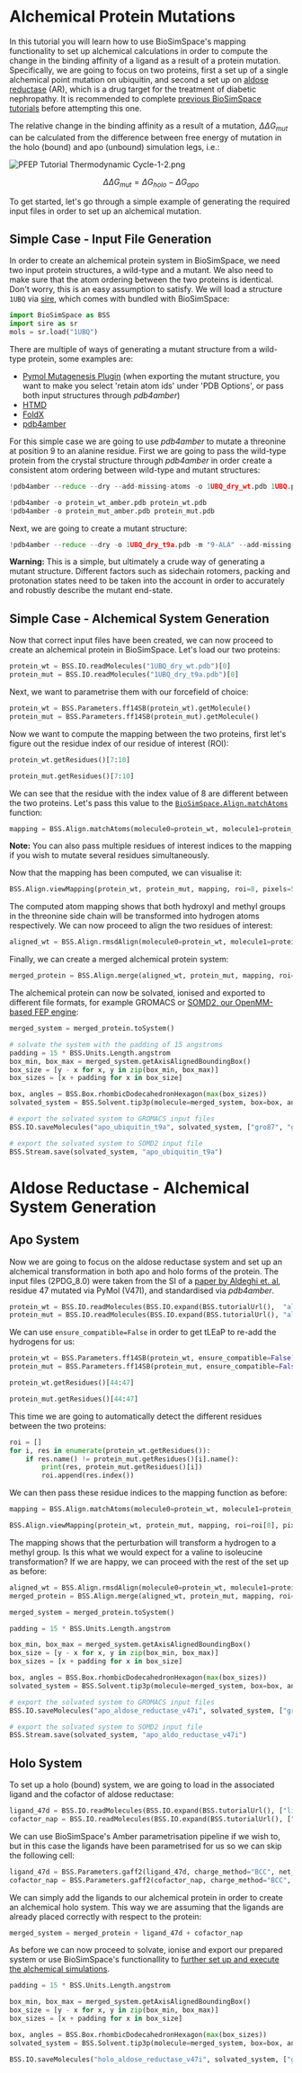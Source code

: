 # Alchemical Protein Mutations

In this tutorial you will learn how to use BioSimSpace's mapping functionality to set up alchemical calculations in order to compute the change in the binding affinity of a ligand as a result of a protein mutation. Specifically, we are going to focus on two proteins, first a set up of a single alchemical point mutation on ubiquitin, and second a set up on [aldose reductase](https://en.wikipedia.org/wiki/Aldose_reductase) (AR), which is a drug target for the treatment of diabetic nephropathy. It is recommended to complete [previous BioSimSpace tutorials](https://github.com/OpenBioSim/biosimspace_tutorials) before attempting this one.

The relative change in the binding affinity as a result of a mutation, $\Delta \Delta G_{mut}$ can be calculated from the difference between free energy of mutation in the holo (bound) and apo (unbound) simulation legs, i.e.:

![PFEP Tutorial Thermodynamic Cycle-1-2.png](<images/PFEP Tutorial Thermodynamic Cycle-1-2.png>)

$$
\Delta \Delta G_{mut} = \Delta G_{holo} - \Delta G_{apo}
$$

To get started, let's go through a simple example of generating the required input files in order to set up an alchemical mutation.

## Simple Case - Input File Generation

In order to create an alchemical protein system in BioSimSpace, we need two input protein structures, a wild-type and a mutant. We also need to make sure that the atom ordering between the two proteins is identical. Don't worry, this is an easy assumption to satisfy. We will load a structure `1UBQ` via [sire](https://sire.openbiosim.org/), which comes with bundled with BioSimSpace:


```python
import BioSimSpace as BSS
import sire as sr
mols = sr.load("1UBQ")
```

There are multiple of ways of generating a mutant structure from a wild-type protein, some examples are:
- [Pymol Mutagenesis Plugin](https://pymolwiki.org/index.php/Mutagenesis) (when exporting the mutant structure, you want to make you select 'retain atom ids' under 'PDB Options', or pass both input structures through *pdb4amber*)
- [HTMD](https://software.acellera.com/htmd/tutorials/system-building-protein-protein.html#mutate-modified-residues)
- [FoldX](https://foldxsuite.crg.eu/command/BuildModel)
- [pdb4amber](https://ambermd.org/tutorials/basic/tutorial9/index.php)

For this simple case we are going to use *pdb4amber* to mutate a threonine at position 9 to an alanine residue. First we are going to pass the wild-type protein from the crystal structure through *pdb4amber* in order create a consistent atom ordering between wild-type and mutant structures:


```python
!pdb4amber --reduce --dry --add-missing-atoms -o 1UBQ_dry_wt.pdb 1UBQ.pdb
```


```python
!pdb4amber -o protein_wt_amber.pdb protein_wt.pdb
!pdb4amber -o protein_mut_amber.pdb protein_mut.pdb
```

Next, we are going to create a mutant structure:


```python
!pdb4amber --reduce --dry -o 1UBQ_dry_t9a.pdb -m "9-ALA" --add-missing-atoms 1UBQ_dry_wt.pdb
```

<div class="alert alert-block alert-warning">
<b>Warning:</b> This is a simple, but ultimately a crude way of generating a mutant structure. Different factors such as sidechain rotomers, packing and protonation states need to be taken into the account in order to accurately and robustly describe the mutant end-state.
</div>

## Simple Case - Alchemical System Generation

Now that correct input files have been created, we can now proceed to create an alchemical protein in BioSimSpace. Let's load our two proteins:


```python
protein_wt = BSS.IO.readMolecules("1UBQ_dry_wt.pdb")[0]
protein_mut = BSS.IO.readMolecules("1UBQ_dry_t9a.pdb")[0]
```

Next, we want to parametrise them with our forcefield of choice:


```python
protein_wt = BSS.Parameters.ff14SB(protein_wt).getMolecule()
protein_mut = BSS.Parameters.ff14SB(protein_mut).getMolecule()
```

Now we want to compute the mapping between the two proteins, first let's figure out the residue index of our residue of interest (ROI):


```python
protein_wt.getResidues()[7:10]
```


```python
protein_mut.getResidues()[7:10]
```

We can see that the residue with the index value of 8 are different between the two proteins. Let's pass this value to the [`BioSimSpace.Align.matchAtoms`](https://biosimspace.openbiosim.org/api/generated/BioSimSpace.Align.matchAtoms.html#BioSimSpace.Align.matchAtoms) function:


```python
mapping = BSS.Align.matchAtoms(molecule0=protein_wt, molecule1=protein_mut, roi=[8])
```

<div class="alert alert-block alert-info">
<b>Note:</b> You can also pass multiple residues of interest indices to the mapping if you wish to mutate several residues simultaneously.
</div>

Now that the mapping has been computed, we can visualise it:


```python
BSS.Align.viewMapping(protein_wt, protein_mut, mapping, roi=8, pixels=500)
```

The computed atom mapping shows that both hydroxyl and methyl groups in the threonine side chain will be transformed into hydrogen atoms respectively. We can now proceed to align the two residues of interest:


```python
aligned_wt = BSS.Align.rmsdAlign(molecule0=protein_wt, molecule1=protein_mut, roi=[8])
```

Finally, we can create a merged alchemical protein system:


```python
merged_protein = BSS.Align.merge(aligned_wt, protein_mut, mapping, roi=[8])
```

The alchemical protein can now be solvated, ionised and exported to different file formats, for example GROMACS or [SOMD2, our OpenMM-based FEP engine](https://github.com/OpenBioSim/somd2):


```python
merged_system = merged_protein.toSystem()

# solvate the system with the padding of 15 angstroms
padding = 15 * BSS.Units.Length.angstrom
box_min, box_max = merged_system.getAxisAlignedBoundingBox()
box_size = [y - x for x, y in zip(box_min, box_max)]
box_sizes = [x + padding for x in box_size]

box, angles = BSS.Box.rhombicDodecahedronHexagon(max(box_sizes))
solvated_system = BSS.Solvent.tip3p(molecule=merged_system, box=box, angles=angles, ion_conc=0.15)
```


```python
# export the solvated system to GROMACS input files
BSS.IO.saveMolecules("apo_ubiquitin_t9a", solvated_system, ["gro87", "grotop"])
```


```python
# export the solvated system to SOMD2 input file
BSS.Stream.save(solvated_system, "apo_ubiquitin_t9a")
```

# Aldose Reductase - Alchemical System Generation

## Apo System

Now we are going to focus on the aldose reductase system and set up an alchemical transformation in both apo and holo forms of the protein. The input files (2PDG_8.0) were taken from the SI of a [paper by Aldeghi et. al](https://pubs.acs.org/doi/10.1021/acscentsci.8b00717), residue 47 mutated via PyMol (V47I), and standardised via *pdb4amber*.


```python
protein_wt = BSS.IO.readMolecules(BSS.IO.expand(BSS.tutorialUrl(),  "aldose_reductase_dry.pdb"))[0]
protein_mut = BSS.IO.readMolecules(BSS.IO.expand(BSS.tutorialUrl(), "aldose_reductase_v47i_dry.pdb"))[0]
```

We can use `ensure_compatible=False` in order to get tLEaP to re-add the hydrogens for us:


```python
protein_wt = BSS.Parameters.ff14SB(protein_wt, ensure_compatible=False).getMolecule()
protein_mut = BSS.Parameters.ff14SB(protein_mut, ensure_compatible=False).getMolecule()
```


```python
protein_wt.getResidues()[44:47]
```


```python
protein_mut.getResidues()[44:47]
```

This time we are going to automatically detect the different residues between the two proteins:


```python
roi = []
for i, res in enumerate(protein_wt.getResidues()):
    if res.name() != protein_mut.getResidues()[i].name():
        print(res, protein_mut.getResidues()[i])
        roi.append(res.index())
```

We can then pass these residue indices to the mapping function as before:


```python
mapping = BSS.Align.matchAtoms(molecule0=protein_wt, molecule1=protein_mut, roi=roi)
```


```python
BSS.Align.viewMapping(protein_wt, protein_mut, mapping, roi=roi[0], pixels=500)
```

The mapping shows that the perturbation will transform a hydrogen to a methyl group. Is this what we would expect for a valine to isoleucine transformation? If we are happy, we can proceed with the rest of the set up as before:


```python
aligned_wt = BSS.Align.rmsdAlign(molecule0=protein_wt, molecule1=protein_mut, roi=roi)
merged_protein = BSS.Align.merge(aligned_wt, protein_mut, mapping, roi=roi)
```


```python
merged_system = merged_protein.toSystem()
```


```python
padding = 15 * BSS.Units.Length.angstrom

box_min, box_max = merged_system.getAxisAlignedBoundingBox()
box_size = [y - x for x, y in zip(box_min, box_max)]
box_sizes = [x + padding for x in box_size]
```


```python
box, angles = BSS.Box.rhombicDodecahedronHexagon(max(box_sizes))
solvated_system = BSS.Solvent.tip3p(molecule=merged_system, box=box, angles=angles, ion_conc=0.15)
```


```python
# export the solvated system to GROMACS input files
BSS.IO.saveMolecules("apo_aldose_reductase_v47i", solvated_system, ["gro87", "grotop"])
```


```python
# export the solvated system to SOMD2 input file
BSS.Stream.save(solvated_system, "apo_aldo_reductase_v47i")
```

## Holo System

To set up a holo (bound) system, we are going to load in the associated ligand and the cofactor of aldose reductase:


```python
ligand_47d = BSS.IO.readMolecules(BSS.IO.expand(BSS.tutorialUrl(), ["ligand_47_gaff2.gro", "ligand_47_gaff2.top"]))[0]
cofactor_nap = BSS.IO.readMolecules(BSS.IO.expand(BSS.tutorialUrl(), ["cofactor_nap_gaff2.gro", "cofactor_nap_gaff2.top"]))[0]
```

We can use BioSimSpace's Amber parametrisation pipeline if we wish to, but in this case the ligands have been parametrised for us so we can skip the following cell:


```python
ligand_47d = BSS.Parameters.gaff2(ligand_47d, charge_method="BCC", net_charge=-1).getMolecule()
cofactor_nap = BSS.Parameters.gaff2(cofactor_nap, charge_method="BCC", net_charge=-4).getMolecule()
```

We can simply add the ligands to our alchemical protein in order to create an alchemical holo system. This way we are assuming that the ligands are already placed correctly with respect to the protein:


```python
merged_system = merged_protein + ligand_47d + cofactor_nap
```

As before we can now proceed to solvate, ionise and export our prepared system or use BioSimSpace's functionallity to [further set up and execute the alchemical simulations](https://github.com/OpenBioSim/biosimspace_tutorials/tree/main/04_fep).


```python
padding = 15 * BSS.Units.Length.angstrom

box_min, box_max = merged_system.getAxisAlignedBoundingBox()
box_size = [y - x for x, y in zip(box_min, box_max)]
box_sizes = [x + padding for x in box_size]

box, angles = BSS.Box.rhombicDodecahedronHexagon(max(box_sizes))
solvated_system = BSS.Solvent.tip3p(molecule=merged_system, box=box, angles=angles, ion_conc=0.15)

BSS.IO.saveMolecules("holo_aldose_reductase_v47i", solvated_system, ["gro87", "grotop"])
```
